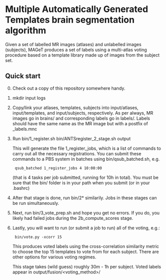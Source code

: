 Multiple Automatically Generated Templates brain segmentation algorithm
=======

Given a set of labelled MR images (atlases) and unlabelled images (subjects),
MAGeT produces a set of labels using a multi-atlas voting procedure based on a
template library made up of images from the subject set. 

Quick start
-----------

0. Check out a copy of this repository somewhere handy. 

1. mkdir input logs 

2. Copy/link your atlases, templates, subjects into input/atlases,
   input/templates, and input/subjects, respectively.  As per always, MR images
   go in brains/ and corresponding labels go in labels/.  Labels should have
   the same name as the MR image but with a postfix of _labels.mnc

3. Run bin/1_register.sh bin/ANTSregister_2_stage.sh output

    This will generate the file 1_register_jobs, which is a list of
    commands to carry out all the necessary registrations. You can submit these
    commands to a PBS system in batches using bin/qsub_batched.sh, e.g. 
    
        qsub_batched 1_register_jobs 4 10:00:00

    (that is 4 tasks per job submitted, running for 10h in total).  You must be
    sure that the bin/ folder is in your path when you submit (or in your
    .bashrc)

4. After that stage is done, run bin/2* similarily.  Jobs in these stages can
   be run simultaneously.

5. Next, run bin/3_vote_prep.sh and hope you get no errors.  If you do, you
   likely had failed jobs during the 2b_compute_scores stage.  

6. Lastly, you will want to run (or submit a job to run) all of the voting,
   e.g.:

        bin/vote.py -xcorr 15 

   This produces voted labels using the cross-correlation similarity metric to
   choose the top 15 templates to vote from for each subject.  There are other
   options for various voting regimes.

   This stage takes (wild guess) roughly 30m - 1h per subject.  Voted labels
   appear in output/fusion/<voting_method>/
